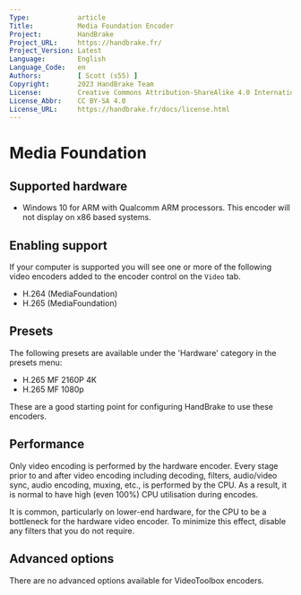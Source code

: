 ```yaml
---
Type:            article
Title:           Media Foundation Encoder
Project:         HandBrake
Project_URL:     https://handbrake.fr/
Project_Version: Latest
Language:        English
Language_Code:   en
Authors:         [ Scott (s55) ]
Copyright:       2023 HandBrake Team
License:         Creative Commons Attribution-ShareAlike 4.0 International
License_Abbr:    CC BY-SA 4.0
License_URL:     https://handbrake.fr/docs/license.html
---
```


Media Foundation
==================

## Supported hardware

- Windows 10 for ARM with Qualcomm ARM processors. This encoder will not display on x86 based systems.

## Enabling support

If your computer is supported you will see one or more of the following video encoders added to the encoder control on the `Video` tab.

- H.264 (MediaFoundation)
- H.265 (MediaFoundation)

## Presets

The following presets are available under the 'Hardware' category in the presets menu:

- H.265 MF 2160P 4K
- H.265 MF 1080p

These are a good starting point for configuring HandBrake to use these encoders.

## Performance

Only video encoding is performed by the hardware encoder. Every stage prior to and after video encoding including decoding, filters, audio/video sync, audio encoding, muxing, etc., is performed by the CPU. As a result, it is normal to have high (even 100%) CPU utilisation during encodes.

It is common, particularly on lower-end hardware, for the CPU to be a bottleneck for the hardware video encoder. To minimize this effect, disable any filters that you do not require.

## Advanced options

There are no advanced options available for VideoToolbox encoders.

